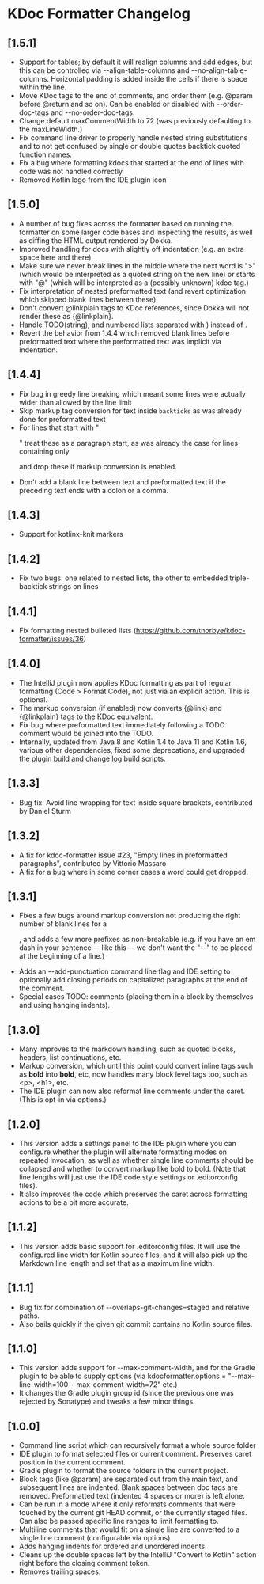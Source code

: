 <!-- Keep a Changelog guide -> https://keepachangelog.com -->

# KDoc Formatter Changelog

## [1.5.1]
- Support for tables; by default it will realign columns and
  add edges, but this can be controlled via
  --align-table-columns and --no-align-table-columns.
  Horizontal padding is added inside the cells if there is
  space within the line.
- Move KDoc tags to the end of comments, and order them
  (e.g. @param before @return and so on). Can be enabled
  or disabled with --order-doc-tags and
  --no-order-doc-tags.
- Change default maxCommentWidth to 72 (was previously defaulting
  to the maxLineWidth.)
- Fix command line driver to properly handle nested
  string substitutions and to not get confused by single or
  double quotes backtick quoted function names.
- Fix a bug where formatting kdocs that started at the end of
  lines with code was not handled correctly
- Removed Kotlin logo from the IDE plugin icon

## [1.5.0]
- A number of bug fixes across the formatter based on running
  the formatter on some larger code bases and inspecting
  the results, as well as diffing the HTML output rendered by
  Dokka.
- Improved handling for docs with slightly off indentation
  (e.g. an extra space here and there)
- Make sure we never break lines in the middle where the
  next word is ">" (which would be interpreted as a quoted
  string on the new line) or starts with "@" (which will be
  interpreted as a (possibly unknown) kdoc tag.)
- Fix interpretation of nested preformatted text (and revert
  optimization which skipped blank lines between these)
- Don't convert @linkplain tags to KDoc references, since Dokka
  will not render these as {@linkplain}.
- Handle TODO(string), and numbered lists separated with )
  instead of .
- Revert the behavior from 1.4.4 which removed blank lines
  before preformatted text where the preformatted text was
  implicit via indentation.

## [1.4.4]
- Fix bug in greedy line breaking which meant some lines were
  actually wider than allowed by the line limit
- Skip markup tag conversion for text inside `backticks` as
  was already done for preformatted text
- For lines that start with "<p>" treat these as a paragraph
  start, as was already the case for lines containing only <p>
  and drop these if markup conversion is enabled.
- Don't add a blank line between text and preformatted text
  if the preceding text ends with a colon or a comma.

## [1.4.3]
- Support for kotlinx-knit markers

## [1.4.2]

- Fix two bugs: one related to nested lists, the other
  to embedded triple-backtick strings on lines

## [1.4.1]

- Fix formatting nested bulleted lists
  (https://github.com/tnorbye/kdoc-formatter/issues/36)

## [1.4.0]

- The IntelliJ plugin now applies KDoc formatting as part of
  regular formatting (Code > Format Code), not just via an explicit
  action. This is optional.
- The markup conversion (if enabled) now converts {@link} and {@linkplain}
  tags to the KDoc equivalent.
- Fix bug where preformatted text immediately following a TODO
  comment would be joined into the TODO.
- Internally, updated from Java 8 and Kotlin 1.4 to Java 11 and
  Kotlin 1.6, various other dependencies, fixed some deprecations,
  and upgraded the plugin build and change log build scripts.

## [1.3.3]

- Bug fix: Avoid line wrapping for text inside square brackets,
  contributed by Daniel Sturm

## [1.3.2]

- A fix for kdoc-formatter issue #23, "Empty lines in preformatted
  paragraphs", contributed by Vittorio Massaro
- A fix for a bug where in some corner cases a word could get dropped.

## [1.3.1]

- Fixes a few bugs around markup conversion not producing the right
  number of blank lines for a <p>, and adds a few more prefixes
  as non-breakable (e.g. if you have an em dash in your sentence --
  like this -- we don't want the "--" to be placed at the beginning of
  a line.)
- Adds an --add-punctuation command line flag and IDE setting to
  optionally add closing periods on capitalized paragraphs at the end
  of the comment.
- Special cases TODO: comments (placing them in a block by themselves
  and using hanging indents).

## [1.3.0]

- Many improves to the markdown handling, such as quoted blocks,
  headers, list continuations, etc.
- Markup conversion, which until this point could convert inline tags
  such as **bold** into **bold**, etc, now handles
  many block level tags too, such as \<p>, \<h1>, etc.
- The IDE plugin can now also reformat line comments under the caret.
  (This is opt-in via options.)

## [1.2.0]

- This version adds a settings panel to the IDE plugin where you can
  configure whether the plugin will alternate formatting modes on
  repeated invocation, as well as whether single line comments should
  be collapsed and whether to convert markup like bold to bold. (Note
  that line lengths will just use the IDE code style settings or
  .editorconfig files).
- It also improves the code which preserves the caret across formatting
  actions to be a bit more accurate.

## [1.1.2]

- This version adds basic support for .editorconfig files.
  It will use the configured line width for Kotlin source files, and it
  will also pick up the Markdown line length and set that as a maximum
  line width.

## [1.1.1]

- Bug fix for combination of --overlaps-git-changes=staged and relative
  paths.
- Also bails quickly if the given git commit contains no Kotlin
  source files.

## [1.1.0]

- This version adds support for --max-comment-width, and for the Gradle
  plugin to be able to supply options (via kdocformatter.options
  = "--max-line-width=100 --max-comment-width=72" etc.)
- It changes the Gradle plugin group id (since the previous one
  was rejected by Sonatype) and tweaks a few minor things.

## [1.0.0]

- Command line script which can recursively format a whole source
  folder
- IDE plugin to format selected files or current comment. Preserves
  caret position in the current comment.
- Gradle plugin to format the source folders in the current project.
- Block tags (like @param) are separated out from the main text, and
  subsequent lines are indented. Blank spaces
  between doc tags are removed. Preformatted text
  (indented 4 spaces or more) is left alone.
- Can be run in a mode where it only reformats comments that were
  touched by the current git HEAD commit, or the
  currently staged files. Can also be passed
  specific line ranges to limit formatting to.
- Multiline comments that would fit on a single line are converted to
  a single line comment (configurable via options)
- Adds hanging indents for ordered and unordered indents.
- Cleans up the double spaces left by the IntelliJ "Convert to
  Kotlin" action right before the closing comment token.
- Removes trailing spaces.
